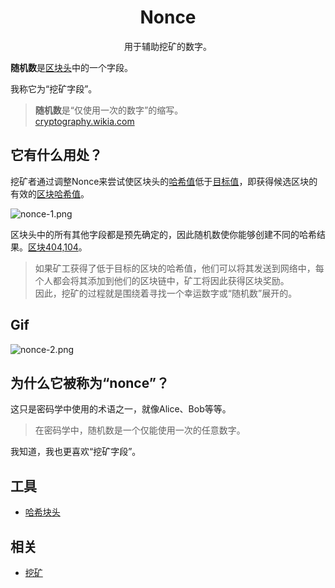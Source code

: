 # <center>Nonce</center>
<center>用于辅助挖矿的数字。</center>

**随机数**是[区块头](../block-header.md)中的一个字段。

我称它为“挖矿字段”。

>**随机数**是“仅使用一次的数字”的缩写。  
[cryptography.wikia.com](http://cryptography.wikia.com/wiki/Cryptographic_nonce)

## 它有什么用处？

挖矿者通过调整Nonce来尝试使区块头的[哈希值](../../../Other/Hash%20Function/Hash%20Function.md)低于[目标值](../../../Mining/Target/Target.md)，即获得候选区块的有效的[区块哈希值](../../block-hash/block-hash.md)。

![nonce-1.png](img/Nonce-1.gif)

区块头中的所有其他字段都是预先确定的，因此随机数使你能够创建不同的哈希结果。[区块404,104](https://learnmeabitcoin.com/explorer/block/00000000000000000274CB1A04C382475310F70CEE3776AF06414F22F8337044)。

>如果矿工获得了低于目标的区块的哈希值，他们可以将其发送到网络中，每个人都会将其添加到他们的区块链中，矿工将因此获得区块奖励。  
因此，挖矿的过程就是围绕着寻找一个幸运数字或“随机数”展开的。

## Gif
![nonce-2.png](img/Nonce-2%20(1).gif)

## 为什么它被称为“nonce”？
这只是密码学中使用的术语之一，就像Alice、Bob等等。

>在密码学中，随机数是一个仅能使用一次的任意数字。

我知道，我也更喜欢“挖矿字段”。

## 工具

* [哈希块头](https://learnmeabitcoin.com/tools/hashblockheader/)

## 相关

* [挖矿](../../../Mining/Mining.md)